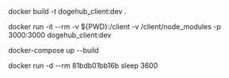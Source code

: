 docker build -t dogehub_client:dev .

docker run -it --rm -v ${PWD}:/client -v /client/node_modules -p 3000:3000 dogehub_client:dev

docker-compose up --build

docker run -d --rm 81bdb01bb16b sleep 3600